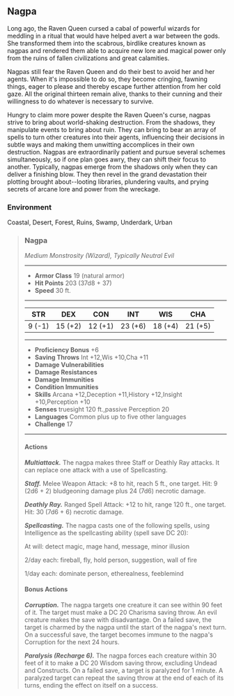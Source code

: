 ## Nagpa
Long ago, the Raven Queen cursed a cabal of powerful wizards for meddling in a ritual that would have helped avert a war between the gods. She transformed them into the scabrous, birdlike creatures known as nagpas and rendered them able to acquire new lore and magical power only from the ruins of fallen civilizations and great calamities.

Nagpas still fear the Raven Queen and do their best to avoid her and her agents. When it's impossible to do so, they become cringing, fawning things, eager to please and thereby escape further attention from her cold gaze. All the original thirteen remain alive, thanks to their cunning and their willingness to do whatever is necessary to survive.

Hungry to claim more power despite the Raven Queen's curse, nagpas strive to bring about world-shaking destruction. From the shadows, they manipulate events to bring about ruin. They can bring to bear an array of spells to turn other creatures into their agents, influencing their decisions in subtle ways and making them unwitting accomplices in their own destruction. Nagpas are extraordinarily patient and pursue several schemes simultaneously, so if one plan goes awry, they can shift their focus to another. Typically, nagpas emerge from the shadows only when they can deliver a finishing blow. They then revel in the grand devastation their plotting brought about--looting libraries, plundering vaults, and prying secrets of arcane lore and power from the wreckage.

### Environment
Coastal, Desert, Forest, Ruins, Swamp, Underdark, Urban

>### Nagpa
>*Medium Monstrosity (Wizard), Typically Neutral Evil*
>___
>- **Armor Class** 19 (natural armor)
>- **Hit Points** 203 (37d8 + 37)
>- **Speed** 30 ft.
>___
>|**STR**|**DEX**|**CON**|**INT**|**WIS**|**CHA**|
>|:---:|:---:|:---:|:---:|:---:|:---:|
>|9 (-1)|15 (+2)|12 (+1)|23 (+6)|18 (+4)|21 (+5)|
>
>___
>- **Proficiency Bonus** +6
>- **Saving Throws** Int +12,Wis +10,Cha +11
>- **Damage Vulnerabilities** 
>- **Damage Resistances** 
>- **Damage Immunities** 
>- **Condition Immunities** 
>- **Skills** Arcana +12,Deception +11,History +12,Insight +10,Perception +10
>- **Senses** truesight 120 ft.,passive Perception 20
>- **Languages** Common plus up to five other languages
>- **Challenge** 17
>___
>#### Actions
>***Multiattack.*** The nagpa makes three Staff or Deathly Ray attacks. It can replace one attack with a use of Spellcasting.
>
>***Staff.*** Melee Weapon Attack: +8 to hit, reach 5 ft., one target. Hit: 9 (2d6 + 2) bludgeoning damage plus 24 (7d6) necrotic damage.
>
>***Deathly Ray.*** Ranged Spell Attack: +12 to hit, range 120 ft., one target. Hit: 30 (7d6 + 6) necrotic damage.
>
>***Spellcasting.*** The nagpa casts one of the following spells, using Intelligence as the spellcasting ability (spell save DC 20):
>
>At will: detect magic, mage hand, message, minor illusion
>
>2/day each: fireball, fly, hold person, suggestion, wall of fire
>
>1/day each: dominate person, etherealness, feeblemind
>
>#### Bonus Actions
>***Corruption.*** The nagpa targets one creature it can see within 90 feet of it. The target must make a DC 20 Charisma saving throw. An evil creature makes the save with disadvantage. On a failed save, the target is charmed by the nagpa until the start of the nagpa's next turn. On a successful save, the target becomes immune to the nagpa's Corruption for the next 24 hours.
>
>***Paralysis (Recharge 6).*** The nagpa forces each creature within 30 feet of it to make a DC 20 Wisdom saving throw, excluding Undead and Constructs. On a failed save, a target is paralyzed for 1 minute. A paralyzed target can repeat the saving throw at the end of each of its turns, ending the effect on itself on a success.
>
